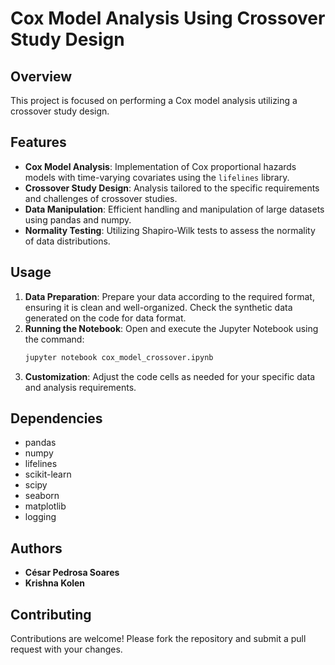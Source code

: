 
# Cox Model Analysis Using Crossover Study Design

## Overview

This project is focused on performing a Cox model analysis utilizing a crossover study design.

## Features

- **Cox Model Analysis**: Implementation of Cox proportional hazards models with time-varying covariates using the `lifelines` library.
- **Crossover Study Design**: Analysis tailored to the specific requirements and challenges of crossover studies.
- **Data Manipulation**: Efficient handling and manipulation of large datasets using pandas and numpy.
- **Normality Testing**: Utilizing Shapiro-Wilk tests to assess the normality of data distributions.

## Usage

1. **Data Preparation**: Prepare your data according to the required format, ensuring it is clean and well-organized. Check the synthetic data generated on the code for data format.
2. **Running the Notebook**: Open and execute the Jupyter Notebook using the command:
   ```bash
   jupyter notebook cox_model_crossover.ipynb
   ```
3. **Customization**: Adjust the code cells as needed for your specific data and analysis requirements.

## Dependencies

- pandas
- numpy
- lifelines
- scikit-learn
- scipy
- seaborn
- matplotlib
- logging

## Authors

- **César Pedrosa Soares**
- **Krishna Kolen**

## Contributing

Contributions are welcome! Please fork the repository and submit a pull request with your changes.

